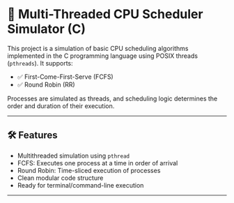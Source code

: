# 🧠 Multi-Threaded CPU Scheduler Simulator (C)

This project is a simulation of basic CPU scheduling algorithms implemented in the C programming language using POSIX threads (`pthreads`). It supports:

- ✅ First-Come-First-Serve (FCFS)
- ✅ Round Robin (RR)

Processes are simulated as threads, and scheduling logic determines the order and duration of their execution.

---

## 🛠 Features

- Multithreaded simulation using `pthread`
- FCFS: Executes one process at a time in order of arrival
- Round Robin: Time-sliced execution of processes
- Clean modular code structure
- Ready for terminal/command-line execution

---


